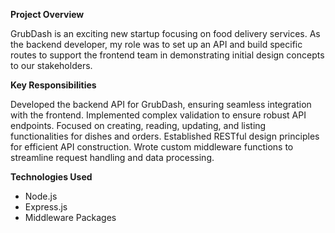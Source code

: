 **Project Overview**

GrubDash is an exciting new startup focusing on food delivery services. As the backend developer, my role was to set up an API and build specific routes to support the frontend team in demonstrating initial design concepts to our stakeholders.

**Key Responsibilities**

Developed the backend API for GrubDash, ensuring seamless integration with the frontend.
Implemented complex validation to ensure robust API endpoints.
Focused on creating, reading, updating, and listing functionalities for dishes and orders.
Established RESTful design principles for efficient API construction.
Wrote custom middleware functions to streamline request handling and data processing.

**Technologies Used**

- Node.js
- Express.js
- Middleware Packages 
